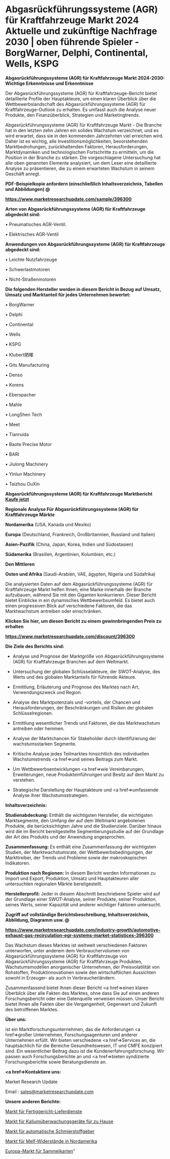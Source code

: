 # Abgasrückführungssysteme (AGR) für Kraftfahrzeuge Markt 2024 Aktuelle und zukünftige Nachfrage 2030 | oben führende Spieler - BorgWarner, Delphi, Continental, Wells, KSPG

<strong>Abgasrückführungssysteme (AGR) für Kraftfahrzeuge Markt 2024-2030: Wichtige Erkenntnisse und Erkenntnisse</strong>

Der Abgasrückführungssysteme (AGR) für Kraftfahrzeuge-Bericht bietet detaillierte Profile der Hauptakteure, um einen klaren Überblick über die Wettbewerbslandschaft des Abgasrückführungssysteme (AGR) für Kraftfahrzeuge-Outlook zu erhalten. Es umfasst auch die Analyse neuer Produkte, den Finanzüberblick, Strategien und Marketingtrends.

Abgasrückführungssysteme (AGR) für Kraftfahrzeuge Markt - Die Branche hat in den letzten zehn Jahren ein solides Wachstum verzeichnet, und es wird erwartet, dass sie in den kommenden Jahrzehnten viel erreichen wird. Daher ist es wichtig, alle Investitionsmöglichkeiten, bevorstehenden Marktbedrohungen, zurückhaltenden Faktoren, Herausforderungen, Marktdynamiken und technologischen Fortschritte zu ermitteln, um die Position in der Branche zu stärken. Die vorgeschlagene Untersuchung hat alle oben genannten Elemente analysiert, um dem Leser eine detaillierte Analyse zu präsentieren, die zu einem erwarteten Wachstum in seinem Geschäft anregt.



<strong><b>PDF-Beispielkopie anfordern (einschließlich Inhaltsverzeichnis, Tabellen und Abbildungen) @ </b></strong>

<strong><a href=https://www.marketresearchupdate.com/sample/396300>

<strong>https://www.marketresearchupdate.com/sample/396300</u></a></strong></strong>



<strong>Arten von Abgasrückführungssysteme (AGR) für Kraftfahrzeuge abgedeckt sind:</strong>

• Pneumatisches AGR-Ventil.

• Elektrisches AGR-Ventil



<strong>Anwendungen von Abgasrückführungssysteme (AGR) für Kraftfahrzeuge abgedeckt sind:</strong>

• Leichte Nutzfahrzeuge

• Schwerlastmotoren

• Nicht-Straßenmotoren



<strong>Die folgenden Hersteller werden in diesem Bericht in Bezug auf Umsatz, Umsatz und Marktanteil für jedes Unternehmen bewertet:</strong>

• BorgWarner

• Delphi

• Continental

• Wells

• KSPG

• Klubert䧈暉

• Gits Manufacturing

• Denso

• Korens

• Eberspacher

• Mahle

• LongShen Tech

• Meet

• Tianruida

• Baote Precise Motor

• BARI

• Jiulong Machinery

• Yinlun Machinery

• Taizhou OuXin



<strong>Abgasrückführungssysteme (AGR) für Kraftfahrzeuge Marktbericht <a href=https://www.marketresearchupdate.com/buynow/396300>Kaufe jetzt</a></strong>



<strong>Regionale Analyse Für Abgasrückführungssysteme (AGR) für Kraftfahrzeuge Märkte</strong>



<strong>Nordamerika</strong> (USA, Kanada und Mexiko)



<strong>Europa</strong> (Deutschland, Frankreich, Großbritannien, Russland und Italien)



<strong>Asien-Pazifik</strong> (China, Japan, Korea, Indien und Südostasien)



<strong>Südamerika</strong> (Brasilien, Argentinien, Kolumbien, etc.)



<strong>Den Mittleren</strong> 

<strong>Osten und Afrika</strong> (Saudi-Arabien, VAE, ägypten, Nigeria und Südafrika)

Die analysierten Daten auf dem Abgasrückführungssysteme (AGR) für Kraftfahrzeuge Markt helfen Ihnen, eine Marke innerhalb der Branche aufzubauen, während Sie mit den Giganten konkurrieren. Dieser Bericht bietet Einblicke in ein dynamisches Wettbewerbsumfeld. Es bietet auch einen progressiven Blick auf verschiedene Faktoren, die das Marktwachstum antreiben oder einschränken.



<strong>Klicken Sie hier, um diesen Bericht zu einem gewinnbringenden Preis zu erhalten
</strong>

<strong><a href=https://www.marketresearchupdate.com/discount/396300>https://www.marketresearchupdate.com/discount/396300</b></u></strong></a>



<strong>Die Ziele des Berichts sind:</strong>

- Analyse und Prognose der Marktgröße von Abgasrückführungssysteme (AGR) für Kraftfahrzeuge Branchen auf dem Weltmarkt.

- Untersuchung der globalen Schlüsselakteure, der SWOT-Analyse, des Werts und des globalen Marktanteils für führende Akteure.

- Ermittlung, Erläuterung und Prognose des Marktes nach Art, Verwendungszweck und Region.

- Analyse des Marktpotenzials und -vorteils, der Chancen und Herausforderungen, der Beschränkungen und Risiken der globalen Schlüsselregionen.

- Ermittlung wesentlicher Trends und Faktoren, die das Marktwachstum antreiben oder hemmen.

- Analyse der Marktchancen für Stakeholder durch Identifizierung der wachstumsstarken Segmente.

- Kritische Analyse jedes Teilmarktes hinsichtlich des individuellen Wachstumstrends <a href=>und</a> seines Beitrags zum Markt.

- Um Wettbewerbsentwicklungen <a href=>wie</a> Vereinbarungen, Erweiterungen, neue Produkteinführungen und Besitz auf dem Markt zu verstehen.

- Strategische Darstellung der Hauptakteure und <a href=>umfas</a>sende Analyse ihrer Wachstumsstrategien.



<strong>Inhaltsverzeichnis:</strong>



<strong>Studienabdeckung:</strong> Enthält die wichtigsten Hersteller, die wichtigsten Marktsegmente, den Umfang der auf dem Weltmarkt angebotenen Produkte, die berücksichtigten Jahre und die Studienziele. Darüber hinaus wird die im Bericht bereitgestellte Segmentierungsstudie auf der Grundlage der Art des Produkts und der Anwendung angesprochen.



<strong>Zusammenfassung:</strong> Es enthält eine Zusammenfassung der wichtigsten Studien, der Marktwachstumsrate, der Wettbewerbsbedingungen, der Markttreiber, der Trends und Probleme sowie der makroskopischen Indikatoren.



<strong>Produktion nach Regionen:</strong> In diesem Bericht werden Informationen zu Import und Export, Produktion, Umsatz und Hauptakteuren aller untersuchten regionalen Märkte bereitgestellt.



<strong>Herstellerprofil:</strong> Jeder in diesem Abschnitt beschriebene Spieler wird auf der Grundlage einer SWOT-Analyse, seiner Produkte, seiner Produktion, seines Werts, seiner Kapazität und anderer wichtiger Faktoren untersucht.



<strong><b>Zugriff auf vollständige Berichtsbeschreibung, Inhaltsverzeichnis, Abbildung, Diagramm usw. @ </b></strong>

<strong><a href=https://www.marketresearchupdate.com/industry-growth/automotive-exhaust-gas-recirculation-egr-systems-market-statistices-396300>https://www.marketresearchupdate.com/industry-growth/automotive-exhaust-gas-recirculation-egr-systems-market-statistices-396300</a></strong>

Das Wachstum dieses Marktes ist weltweit verschiedenen Faktoren unterworfen, unter anderem dem Verbrauchervolumen von Abgasrückführungssysteme (AGR) für Kraftfahrzeuge von Abgasrückführungssysteme (AGR) für Kraftfahrzeuge Produkten, Wachstumsmodellen anorganischer Unternehmen, der Preisvolatilität von Rohstoffen, Produktinnovationen sowie den wirtschaftlichen Aussichten sowohl in Erzeuger- als auch in Verbraucherländern.

Zusammenfassend bietet Ihnen dieser Bericht <a href=>einen</a> klaren Überblick über alle Fakten des Marktes, ohne dass Sie auf einen anderen Forschungsbericht oder eine Datenquelle verweisen müssen. Unser Bericht bietet Ihnen alle Fakten über die Vergangenheit, Gegenwart und Zukunft des betroffenen Marktes.



<strong>Über uns:</strong>

 ist ein Marktforschungsunternehmen, das die Anforderungen <a href=>großer</a> Unternehmen, Forschungsagenturen und anderer Unternehmen erfüllt. Wir bieten verschiedene <a href=>Services</a> an, die hauptsächlich für die Bereiche Gesundheitswesen, IT und CMFE konzipiert sind. Ein wesentlicher Beitrag dazu ist die Kundenerfahrungsforschung. Wir passen auch Forschungsberichte an und <a href=>bieten</a> syndizierte Forschungsberichte sowie Beratungsdienste an.



<strong><a href=>Kontaktiere uns:</a></strong>

Market Research Update

Email : sales@marketresearchupdate.com



<strong>Unsere anderen Berichte:</strong>

<a href=https://www.linkedin.com/pulse/ready-to-eat-meal-delivery-service-market-pointing>Markt für Fertiggericht-Lieferdienste</a>

<a href=https://www.linkedin.com/pulse/home-potassium-monitoring-devices-market-outlooks>Markt für Kaliumüberwachungsgeräte für zu Hause</a>

<a href=https://www.linkedin.com/pulse/automatic-lubricators-market-2023-remarking-enormous>Markt für automatische Schmierstoffgeber</a>

<a href=https://www.linkedin.com/pulse/north-america-melf-resistors-market-2023-2030-growth-1f>Markt für Melf-Widerstände in Nordamerika</a>

<a href=https://www.linkedin.com/pulse/europe-trading-cards-market-2023-booming-ki8rf/>Europa-Markt für Sammelkarten</a>"
